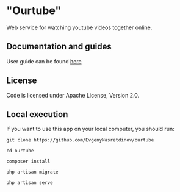 "Ourtube"
============

Web service for watching youtube videos together online.


Documentation and guides
----------------

User guide can be found [here](https://github.com/EvgenyNasretdinov/ourtube)





License
-------

Code is licensed under Apache License, Version 2.0.


Local execution
---------

If you want to use this app on your local computer,
you should run:

    git clone https://github.com/EvgenyNasretdinov/ourtube

    cd ourtube

    composer install

    php artisan migrate

    php artisan serve